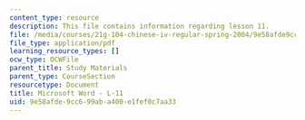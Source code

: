 ```yaml
---
content_type: resource
description: This file contains information regarding lesson 11.
file: /media/courses/21g-104-chinese-iv-regular-spring-2004/9e58afde9cc699aba400e1fef0c7aa33_MIT21G_104S04_L11.pdf
file_type: application/pdf
learning_resource_types: []
ocw_type: OCWFile
parent_title: Study Materials
parent_type: CourseSection
resourcetype: Document
title: Microsoft Word - L-11
uid: 9e58afde-9cc6-99ab-a400-e1fef0c7aa33
---
```

